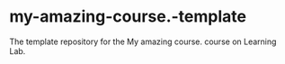 # my-amazing-course.-template
The template repository for the My amazing course. course on Learning Lab.
